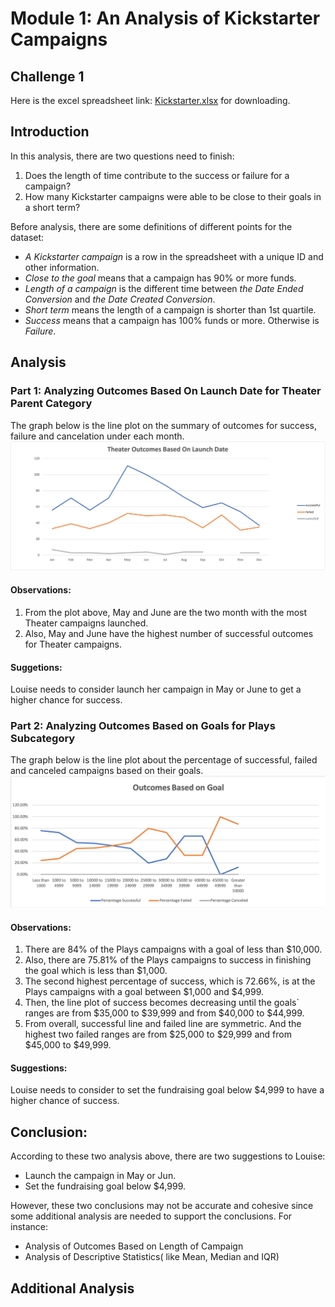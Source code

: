 # Module 1: An Analysis of Kickstarter Campaigns

## Challenge 1
Here is the excel spreadsheet link: [Kickstarter.xlsx](https://github.com/cffhr99/Module1-Challenge/blob/main/Kickstarter_Challenge.xlsx?raw=true) for downloading.

## Introduction
In this analysis, there are two questions need to finish:
1. Does the length of time contribute to the success or failure for a campaign?
2. How many Kickstarter campaigns were able to be close to their goals in a short term?

Before analysis, there are some definitions of different points for the dataset:
- *A Kickstarter campaign* is a row in the spreadsheet with a unique ID and other information.
- *Close to the goal* means that a campaign has 90% or more funds.
- *Length of a campaign* is the different time between *the Date Ended Conversion* and *the Date Created Conversion*.
- *Short term* means the length of a campaign is shorter than 1st quartile.
- *Success* means that a campaign has 100% funds or more. Otherwise is *Failure*.

## Analysis
### Part 1: Analyzing Outcomes Based On Launch Date for Theater Parent Category
The graph below is the line plot on the summary of outcomes for success, failure and cancelation under each month.
![Outcomes on Launch Date for Theather](https://github.com/cffhr99/Module1-Challenge/blob/main/resources/Theater_Outcomes_vs_Launch.png?raw=true)

#### Observations:
1) From the plot above, May and June are the two month with the most Theater campaigns launched.
2) Also, May and June have the highest number of successful outcomes for Theater campaigns.

#### Suggetions:
Louise needs to consider launch her campaign in May or June to get a higher chance for success.

### Part 2: Analyzing Outcomes Based on Goals for Plays Subcategory
The graph below is the line plot about the percentage of successful, failed and canceled campaigns based on their goals.
![Outcomes vs Goals](https://github.com/cffhr99/Module1-Challenge/blob/main/resources/Outcomes_vs_Goals.png?raw=true)
#### Observations:
1) There are 84% of the Plays campaigns with a goal of less than $10,000. 
2) Also, there are 75.81% of the Plays campaigns to success in finishing the goal which is less than $1,000.
3) The second highest percentage of success, which is 72.66%, is at the Plays campaigns with a goal between $1,000 and $4,999.
4) Then, the line plot of success becomes decreasing until the goals\` ranges are from   $35,000 to $39,999 and from $40,000 to $44,999.
5) From overall, successful line and failed line are symmetric. And the highest two failed ranges are from $25,000 to $29,999 and from $45,000 to $49,999.
#### Suggestions:
Louise needs to consider to set the fundraising goal below $4,999 to have a higher chance of success.

## Conclusion:
According to these two analysis above, there are two suggestions to Louise:
- Launch the campaign in May or Jun.
- Set the fundraising goal below $4,999.

However, these two conclusions may not be accurate and cohesive since some additional analysis are needed to support the conclusions. For instance:
- Analysis of Outcomes Based on Length of Campaign
- Analysis of Descriptive Statistics( like Mean, Median and IQR)
## Additional Analysis
